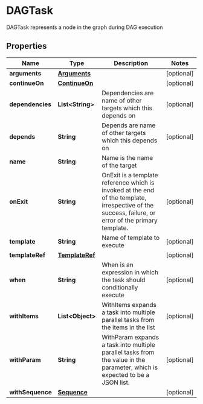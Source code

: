 

# DAGTask

DAGTask represents a node in the graph during DAG execution
## Properties

Name | Type | Description | Notes
------------ | ------------- | ------------- | -------------
**arguments** | [**Arguments**](Arguments.md) |  |  [optional]
**continueOn** | [**ContinueOn**](ContinueOn.md) |  |  [optional]
**dependencies** | **List&lt;String&gt;** | Dependencies are name of other targets which this depends on |  [optional]
**depends** | **String** | Depends are name of other targets which this depends on |  [optional]
**name** | **String** | Name is the name of the target | 
**onExit** | **String** | OnExit is a template reference which is invoked at the end of the template, irrespective of the success, failure, or error of the primary template. |  [optional]
**template** | **String** | Name of template to execute |  [optional]
**templateRef** | [**TemplateRef**](TemplateRef.md) |  |  [optional]
**when** | **String** | When is an expression in which the task should conditionally execute |  [optional]
**withItems** | **List&lt;Object&gt;** | WithItems expands a task into multiple parallel tasks from the items in the list |  [optional]
**withParam** | **String** | WithParam expands a task into multiple parallel tasks from the value in the parameter, which is expected to be a JSON list. |  [optional]
**withSequence** | [**Sequence**](Sequence.md) |  |  [optional]



